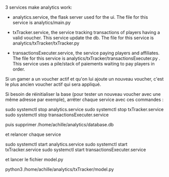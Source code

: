 3 services make analytics work:

- analytics.service, the flask server used for the ui. The file for this service is analytics/main.py

- txTracker.service, the service tracking transactions of players having a valid voucher. This service update the db.  The file for this service is analytics/txTracker/txTracker.py

- transactionsExecuter.service, the service paying players and affiliates.  The file for this service is analytics/txTracker/transactionsExecuter.py . This service uses a pile/stack of paiements waiting to pay players in order. 

Si un gamer a un voucher actif et qu'on lui ajoute un nouveau voucher, c'est le plus ancien voucher actif qui sera appliqué. 

Si besoin de réinitialiser la base (pour tester un nouveau voucher avec une même adresse par exemple), arrêter chaque service avec ces commandes :

sudo systemctl stop analytics.service
sudo systemctl stop txTracker.service
sudo systemctl stop transactionsExecuter.service

puis supprimer /home/achille/analytics/database.db

et relancer chaque service 

sudo systemctl start analytics.service
sudo systemctl start txTracker.service
sudo systemctl start transactionsExecuter.service

et lancer le fichier model.py

python3 /home/achille/analytics/txTracker/model.py



